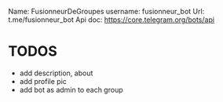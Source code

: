 Name: FusionneurDeGroupes
username: fusionneur_bot
Url: t.me/fusionneur_bot
Api doc: https://core.telegram.org/bots/api

# TODOS
* add description, about
* add profile pic
* add bot as admin to each group
